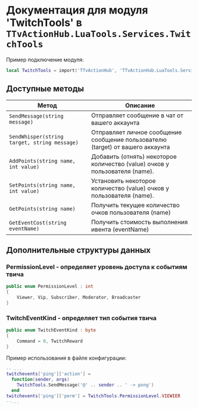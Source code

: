 # Документация для модуля 'TwitchTools' в `TTvActionHub.LuaTools.Services.TwitchTools`

Пример подключение модуля:

```lua
local TwitchTools = import('TTvActionHub', 'TTvActionHub.LuaTools.Services').TwitchTools
```

## Доступные методы

| Метод                                        | Описание                                                                       |
|----------------------------------------------|--------------------------------------------------------------------------------|
| `SendMessage(string message)`                | Отправляет сообщение в чат от вашего аккаунта                                  |
| `SendWhisper(string target, string message)` | Отправляет личное сообщение сообщение пользователю (target) от вашего аккаунта |
| `AddPoints(string name, int value)`          | Добавить (отнять) некоторое количество (value) очков у пользователя (name).    |
| `SetPoints(string name, int value)`          | Установить некоторое количество (value) очков у пользователя (name).           |
| `GetPoints(string name)`                     | Получить текущее количество очков пользователя (name)                          |
| `GetEventCost(string eventName)`             | Получить стоимость выполнения ивента (eventName)                               |

## Дополнительные структуры данных

### PermissionLevel - определяет уровень доступа к событиям твича

```cs
public enum PermissionLevel : int
{
    Viewer, Vip, Subscriber, Moderator, Broadcaster
}
```

### TwitchEventKind - определяет тип события твича

```cs
public enum TwitchEventKind : byte
{
    Command = 0, TwitchReward
}
```

Пример использования в файле конфигурации:

```lua
-- ...
twitchevents['ping']['action'] =
  function(sender, args)
    TwitchTools.SendMessage('@' .. sender .. ' -> pong')
  end
twitchevents['ping']['perm'] = TwitchTools.PermissionLevel.VIEWIER
--...

```
